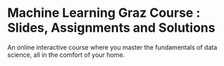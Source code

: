 # Machine Learning Graz Course : Slides, Assignments and Solutions
An online interactive course where you master the fundamentals of data science, all in the comfort of your home. 
